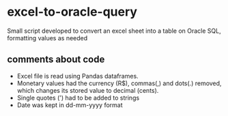 # excel-to-oracle-query
Small script developed to convert an excel sheet into a table on Oracle SQL, formatting values as needed

## comments about code
- Excel file is read using Pandas dataframes.
- Monetary values had the currency (R$), commas(,) and dots(.) removed, which changes its stored value to decimal (cents).
- Single quotes (') had to be added to strings
- Date was kept in dd-mm-yyyy format
